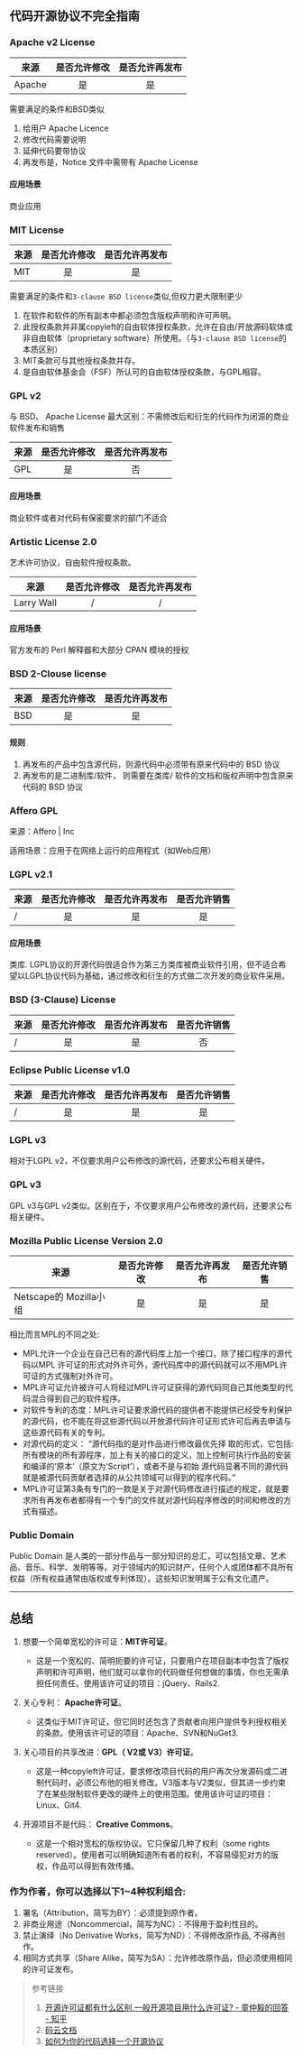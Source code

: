 ## 代码开源协议不完全指南

### Apache v2 License
来源 | 是否允许修改 | 是否允许再发布
---|:-----:| :-----: |
Apache | 是 | 是

需要满足的条件和BSD类似

1. 给用户 Apache Licence
2. 修改代码需要说明
3. 延伸代码要带协议
4. 再发布是，Notice 文件中需带有 Apache License


#### 应用场景
商业应用

### MIT License
来源 | 是否允许修改 | 是否允许再发布
---|:-----:| :-----: |
MIT | 是 | 是


需要满足的条件和`3-clause BSD license`类似,但权力更大限制更少

1. 在软件和软件的所有副本中都必须包含版权声明和许可声明。
2. 此授权条款并非属copyleft的自由软体授权条款，允许在自由/开放源码软体或非自由软体（proprietary software）所使用。（与`3-clause BSD license`的本质区别）
3. MIT条款可与其他授权条款并存。
4. 是自由软体基金会（FSF）所认可的自由软体授权条款，与GPL相容。


### GPL v2
与 BSD、 Apache License 最大区别：不需修改后和衍生的代码作为闭源的商业软件发布和销售

来源 | 是否允许修改 | 是否允许再发布
---|:-----:| :-----: |
GPL | 是 | 否

#### 应用场景
商业软件或者对代码有保密要求的部门不适合

### Artistic License 2.0
艺术许可协议，自由软件授权条款。

来源 | 是否允许修改 | 是否允许再发布
---|:-----:| :-----: |
Larry Wall | / | /

#### 应用场景
官方发布的 Perl 解释器和大部分 CPAN 模块的授权

### BSD 2-Clouse license

来源 | 是否允许修改 | 是否允许再发布
---|:-----:| :-----: |
BSD | 是 | 是

#### 规则
1. 再发布的产品中包含源代码，则源代码中必须带有原来代码中的 BSD 协议
2. 再发布的是二进制库/软件， 则需要在类库/ 软件的文档和版权声明中包含原来代码的 BSD 协议


### Affero GPL

来源：Affero | Inc

适用场景：应用于在网络上运行的应用程式（如Web应用）

### LGPL v2.1

来源 | 是否允许修改 | 是否允许再发布 | 是否允许销售
---|:-----:| :-----: | :-----:|
 / | 是 | 是 | 是

#### 应用场景
类库.
LGPL协议的开源代码很适合作为第三方类库被商业软件引用，但不适合希望以LGPL协议代码为基础，通过修改和衍生的方式做二次开发的商业软件采用。

### BSD (3-Clause) License

来源 | 是否允许修改 | 是否允许再发布 | 是否允许销售
---|:-----:| :-----: | :-----:|
 / | 是 | 是 | 否
 
 
###  Eclipse Public License v1.0

 来源 | 是否允许修改 | 是否允许再发布 | 是否允许销售
---|:-----:| :-----: | :-----:|
 / | 是 | 是 | 是



### LGPL v3
相对于LGPL v2，不仅要求用户公布修改的源代码，还要求公布相关硬件。


### GPL v3
GPL v3与GPL v2类似。区别在于，不仅要求用户公布修改的源代码，还要求公布相关硬件。


### Mozilla Public License Version 2.0

 来源 | 是否允许修改 | 是否允许再发布 | 是否允许销售
---|:-----:| :-----: | :-----:|
Netscape的 Mozilla小组 | 是 | 是 | 是


相比而言MPL的不同之处:

- MPL允许一个企业在自己已有的源代码库上加一个接口，除了接口程序的源代码以MPL 许可证的形式对外许可外，源代码库中的源代码就可以不用MPL许可证的方式强制对外许可。
- MPL许可证允许被许可人将经过MPL许可证获得的源代码同自己其他类型的代码混合得到自己的软件程序。
- 对软件专利的态度：MPL许可证要求源代码的提供者不能提供已经受专利保护的源代码，也不能在将这些源代码以开放源代码许可证形式许可后再去申请与这些源代码有关的专利。
- 对源代码的定义： “源代码指的是对作品进行修改最优先择 取的形式，它包括:所有模块的所有源程序，加上有关的接口的定义，加上控制可执行作品的安装和编译的‘原本’（原文为‘Script’），或者不是与初始 源代码显著不同的源代码就是被源代码贡献者选择的从公共领域可以得到的程序代码。”
- MPL许可证第3条有专门的一款是关于对源代码修改进行描述的规定，就是要求所有再发布者都得有一个专门的文件就对源代码程序修改的时间和修改的方式有描述。


### Public Domain
Public Domain 是人类的一部分作品与一部分知识的总汇，可以包括文章、艺术品、音乐、科学、发明等等。对于领域内的知识财产，任何个人或团体都不具所有权益（所有权益通常由版权或专利体现）。这些知识发明属于公有文化遗产。

---
## 总结

1.  想要一个简单宽松的许可证：**MIT许可证**。
	- 这是一个宽松的、简明扼要的许可证，只要用户在项目副本中包含了版权声明和许可声明，他们就可以拿你的代码做任何想做的事情，你也无需承担任何责任。使用该许可证的项目：jQuery、Rails2.  

2. 关心专利： **Apache许可证**。
	- 这类似于MIT许可证，但它同时还包含了贡献者向用户提供专利授权相关的条款。使用该许可证的项目：Apache、SVN和NuGet3.  

3. 关心项目的共享改进：**GPL（ V2或 V3）许可证**。
	- 这是一种copyleft许可证，要求修改项目代码的用户再次分发源码或二进制代码时，必须公布他的相关修改。V3版本与V2类似，但其进一步约束了在某些限制软件更改的硬件上的使用范围。使用该许可证的项目：Linux、Git4. 

4. 开源项目不是代码： **Creative Commons**。
	- 这是一个相对宽松的版权协议。它只保留几种了权利（some rights reserved）。使用者可以明确知道所有者的权利，不容易侵犯对方的版权，作品可以得到有效传播。

### 作为作者，你可以选择以下1~4种权利组合:

1. 署名（Attribution，简写为BY）：必须提到原作者。
2. 非商业用途（Noncommercial，简写为NC）：不得用于盈利性目的。
3. 禁止演绎（No Derivative Works，简写为ND）：不得修改原作品, 不得再创作。
4. 相同方式共享（Share Alike，简写为SA）：允许修改原作品，但必须使用相同的许可证发布。



> 参考链接
> 1. [开源许可证都有什么区别,一般开源项目用什么许可证? - 童仲毅的回答 - 知乎](https://www.zhihu.com/question/28292322/answer/40238421)
> 2. [码云文档](https://gitee.com/oschina/git-osc/wikis/pages?title=License&parent=)
> 3. [如何为你的代码选择一个开源协议](http://www.cnblogs.com/Wayou/p/how_to_choose_a_license.html)












